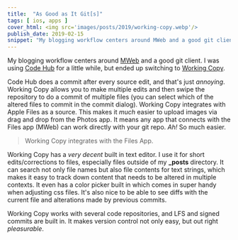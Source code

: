 ```yaml
---
title:  "As Good as It Git[s]"
tags: [ ios, apps ]
cover_html: <img src='images/posts/2019/working-copy.webp'/>
publish_date: 2019-02-15
snippet: "My blogging workflow centers around MWeb and a good git client. I was using Code Hub for a little while, but ended up switching to Working Copy. "
---
```


My blogging workflow centers around [MWeb](/editor) and a good git client. I was
using
[Code Hub](https://itunes.apple.com/us/app/codehub-a-client-for-github/id707173885?mt=8)
for a little while, but ended up switching to
[Working Copy](https://itunes.apple.com/us/app/working-copy/id896694807?mt=8).

Code Hub does a commit after every source edit, and that's just _annoying_.
Working Copy allows you to make multiple edits and then swipe the repository to
do a commit of multiple files (you can select which of the altered files to
commit in the commit dialog). Working Copy integrates with Apple Files as a
source. This makes it _much_ easier to upload images via drag and drop from the
Photos app. It means any app that connects with the Files app (MWeb) can work
directly with your git repo. _Ah!_ So much easier.

> Working Copy integrates with the Files App.

Working Copy has a _very decent_ built in text editor. I use it for short
edits/corrections to files, especially files outside of my **_posts** directory.
It can search not only file names but also file contents for text strings, which
makes it easy to track down content that needs to be altered in multiple
contexts. It even has a color picker built in which comes in super handy when
adjusting css files. It's also nice to be able to see diffs with the current
file and alterations made by previous commits.

Working Copy works with several code repositories, and LFS and signed commits
are built in. It makes version control not only easy, but out right
_pleasurable_.
